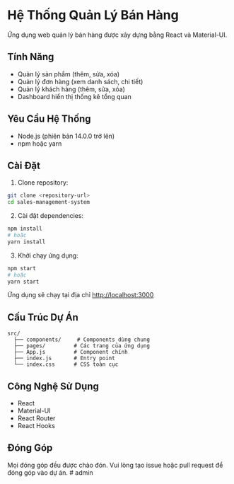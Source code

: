 # Hệ Thống Quản Lý Bán Hàng

Ứng dụng web quản lý bán hàng được xây dựng bằng React và Material-UI.

## Tính Năng

- Quản lý sản phẩm (thêm, sửa, xóa)
- Quản lý đơn hàng (xem danh sách, chi tiết)
- Quản lý khách hàng (thêm, sửa, xóa)
- Dashboard hiển thị thống kê tổng quan

## Yêu Cầu Hệ Thống

- Node.js (phiên bản 14.0.0 trở lên)
- npm hoặc yarn

## Cài Đặt

1. Clone repository:
```bash
git clone <repository-url>
cd sales-management-system
```

2. Cài đặt dependencies:
```bash
npm install
# hoặc
yarn install
```

3. Khởi chạy ứng dụng:
```bash
npm start
# hoặc
yarn start
```

Ứng dụng sẽ chạy tại địa chỉ [http://localhost:3000](http://localhost:3000)

## Cấu Trúc Dự Án

```
src/
  ├── components/     # Components dùng chung
  ├── pages/         # Các trang của ứng dụng
  ├── App.js         # Component chính
  ├── index.js       # Entry point
  └── index.css      # CSS toàn cục
```

## Công Nghệ Sử Dụng

- React
- Material-UI
- React Router
- React Hooks

## Đóng Góp

Mọi đóng góp đều được chào đón. Vui lòng tạo issue hoặc pull request để đóng góp vào dự án. #   a d m i n  
 